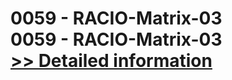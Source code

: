 # 0059 - RACIO-Matrix-03<br />0059 - RACIO-Matrix-03<br />[>> Detailed information](https://secure.shareit.com/shareit/product.html?productid=300951602&affiliateid=200057808)